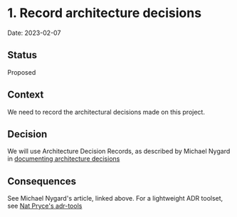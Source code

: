 # 1. Record architecture decisions

Date: 2023-02-07

## Status

Proposed

## Context

We need to record the architectural decisions made on this project.

## Decision

We will use Architecture Decision Records, as described by Michael Nygard in
[documenting architecture decisions](http://thinkrelevance.com/blog/2011/11/15/documenting-architecture-decisions)

## Consequences

See Michael Nygard's article, linked above. For a lightweight ADR toolset, see [Nat Pryce's adr-tools](https://github.com/npryce/adr-tools)
